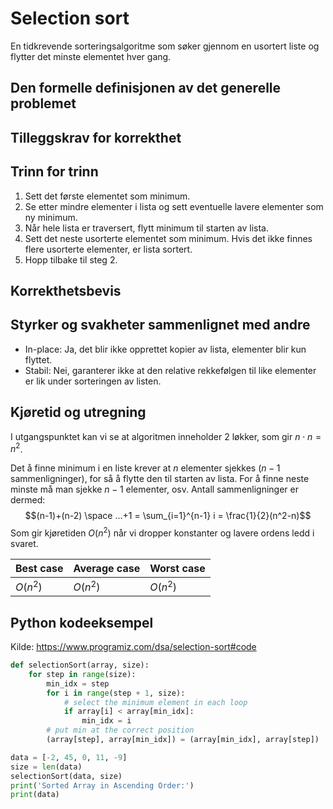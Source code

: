 # Selection sort

<!-- 
1. Kjenne den formelle definisjonen av det generelle problemet den løser
2. Kjenne til eventuelle tilleggskrav den stiller for å være korrekt
3. Vite hvordan den oppfører seg; kunne utføre algoritmen, trinn for trinn!
4. Forstå korrekthetsbeviset; hvordan og hvorfor virker algoritmen egentlig?
5. Kjenne til eventuelle styrker eller svakheter, sammenlignet med andre
6. Kjenne kjøretidene under ulike omstendigheter, og forstå utregningen
-->

En tidkrevende sorteringsalgoritme som søker gjennom en usortert liste og flytter det minste elementet hver gang.

## Den formelle definisjonen av det generelle problemet
<!-- Et problem er relasjonen mellom input og output -->

## Tilleggskrav for korrekthet
<!-- Korrekhet: algoritmer virker, gir det svaret den skal -->
<!-- Eks: Binary search må ha en sortert liste -->

## Trinn for trinn
<!-- Pseudokode med forklaring -->
1. Sett det første elementet som minimum.
2. Se etter mindre elementer i lista og sett eventuelle lavere elementer som ny minimum.
3. Når hele lista er traversert, flytt minimum til starten av lista.
4. Sett det neste usorterte elementet som minimum. Hvis det ikke finnes flere usorterte elementer, er lista sortert.
5. Hopp tilbake til steg 2.

## Korrekthetsbevis
<!-- TBA -->

## Styrker og svakheter sammenlignet med andre

- In-place: Ja, det blir ikke opprettet kopier av lista, elementer blir kun flyttet.
- Stabil: Nei, garanterer ikke at den relative rekkefølgen til like elementer er lik under sorteringen av listen.

## Kjøretid og utregning
<!-- Under ulike omstendigheter -->

I utgangspunktet kan vi se at algoritmen inneholder 2 løkker, som gir $n \cdot n = n^2$.

Det å finne minimum i en liste krever at $n$ elementer sjekkes ($n-1$ sammenligninger), for så å flytte den til starten av lista. For å finne neste minste må man sjekke $n-1$ elementer, osv. Antall sammenligninger er dermed:
$$(n-1)+(n-2) \space ...+1 = \sum_{i=1}^{n-1} i = \frac{1}{2}(n^2-n)$$
Som gir kjøretiden $O(n^2)$ når vi dropper konstanter og lavere ordens ledd i svaret.

Best case | Average case | Worst case
---------|----------|---------
 $O(n^2)$ | $O(n^2)$ | $O(n^2)$

 <!--
 Best case | Average case | Worst case
---------|----------|---------
 $\Omega(n^2)$ | $\Theta(n^2)$ | $O(n^2)$
 -->

## Python kodeeksempel

Kilde: <https://www.programiz.com/dsa/selection-sort#code>

```python
def selectionSort(array, size):
    for step in range(size):
        min_idx = step
        for i in range(step + 1, size):
            # select the minimum element in each loop
            if array[i] < array[min_idx]:
                min_idx = i
        # put min at the correct position
        (array[step], array[min_idx]) = (array[min_idx], array[step])

data = [-2, 45, 0, 11, -9]
size = len(data)
selectionSort(data, size)
print('Sorted Array in Ascending Order:')
print(data)
```
